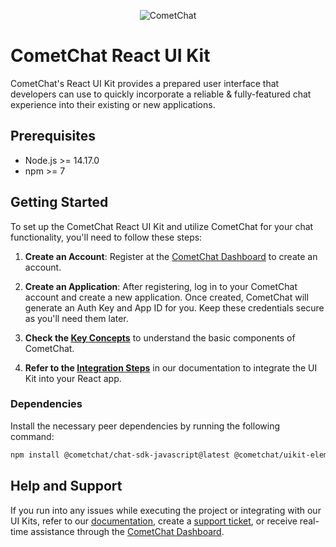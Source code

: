 <p align="center">
  <img alt="CometChat" src="https://assets.cometchat.io/website/images/logos/banner.png">
</p>

# CometChat React UI Kit

CometChat's React UI Kit provides a prepared user interface that developers can use to quickly incorporate a reliable & fully-featured chat experience into their existing or new applications.

## Prerequisites
- Node.js >= 14.17.0
- npm >= 7

## Getting Started
To set up the CometChat React UI Kit and utilize CometChat for your chat functionality, you'll need to follow these steps:

1. **Create an Account**: Register at the [CometChat Dashboard](https://app.cometchat.com/) to create an account.

2. **Create an Application**: After registering, log in to your CometChat account and create a new application. Once created, CometChat will generate an Auth Key and App ID for you. Keep these credentials secure as you'll need them later.

3. **Check the [Key Concepts](https://www.cometchat.com/docs/react-uikit/key-concepts)** to understand the basic components of CometChat.

4. **Refer to the [Integration Steps](https://www.cometchat.com/docs/react-uikit/integration)** in our documentation to integrate the UI Kit into your React app.

### Dependencies
Install the necessary peer dependencies by running the following command:

```bash
npm install @cometchat/chat-sdk-javascript@latest @cometchat/uikit-elements@latest @cometchat/uikit-resources@latest @cometchat/uikit-shared@latest
```

## Help and Support
If you run into any issues while executing the project or integrating with our UI Kits, refer to our [documentation](https://www.cometchat.com/docs/react-uikit/integration), create a [support ticket](https://help.cometchat.com/hc/en-us), or receive real-time assistance through the [CometChat Dashboard](https://app.cometchat.com/).
